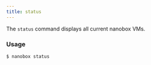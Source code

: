 ```yaml
---
title: status
---
```


The `status` command displays all current nanobox VMs.

### Usage
```shell
$ nanobox status
```